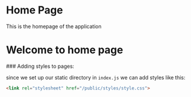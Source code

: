 # Home Page

This is the homepage of the application


<H1> Welcome to home page </H1>
### Adding styles to pages:

since we set up our static directory in `index.js` we can add styles like this:
```html
<link rel="stylesheet" href="/public/styles/style.css">
```